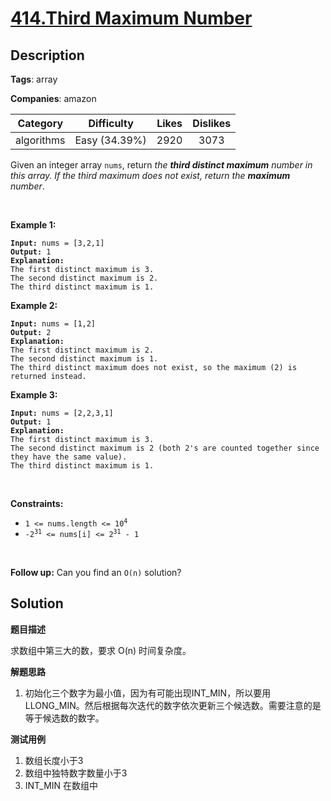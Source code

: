 # [414.Third Maximum Number](https://leetcode.com/problems/third-maximum-number/description/)

## Description

**Tags**: array

**Companies**: amazon

|  Category  |  Difficulty   | Likes | Dislikes |
| :--------: | :-----------: | :---: | :------: |
| algorithms | Easy (34.39%) | 2920  |   3073   |

<p>Given an integer array <code>nums</code>, return <em>the <strong>third distinct maximum</strong> number in this array. If the third maximum does not exist, return the <strong>maximum</strong> number</em>.</p>
<p>&nbsp;</p>
<p><strong class="example">Example 1:</strong></p>
<pre><code><strong>Input:</strong> nums = [3,2,1]
<strong>Output:</strong> 1
<strong>Explanation:</strong>
The first distinct maximum is 3.
The second distinct maximum is 2.
The third distinct maximum is 1.</code></pre>
<p><strong class="example">Example 2:</strong></p>
<pre><code><strong>Input:</strong> nums = [1,2]
<strong>Output:</strong> 2
<strong>Explanation:</strong>
The first distinct maximum is 2.
The second distinct maximum is 1.
The third distinct maximum does not exist, so the maximum (2) is returned instead.</code></pre>
<p><strong class="example">Example 3:</strong></p>
<pre><code><strong>Input:</strong> nums = [2,2,3,1]
<strong>Output:</strong> 1
<strong>Explanation:</strong>
The first distinct maximum is 3.
The second distinct maximum is 2 (both 2&#39;s are counted together since they have the same value).
The third distinct maximum is 1.</code></pre>
<p>&nbsp;</p>
<p><strong>Constraints:</strong></p>
<ul>
  <li><code>1 &lt;= nums.length &lt;= 10<sup>4</sup></code></li>
  <li><code>-2<sup>31</sup> &lt;= nums[i] &lt;= 2<sup>31</sup> - 1</code></li>
</ul>
<p>&nbsp;</p>
<strong>Follow up:</strong> Can you find an <code>O(n)</code> solution?

## Solution

**题目描述**

求数组中第三大的数，要求 O(n) 时间复杂度。

**解题思路**

1. 初始化三个数字为最小值，因为有可能出现INT_MIN，所以要用LLONG_MIN。然后根据每次迭代的数字依次更新三个候选数。需要注意的是等于候选数的数字。

**测试用例**

1. 数组长度小于3
2. 数组中独特数字数量小于3
3. INT_MIN 在数组中

